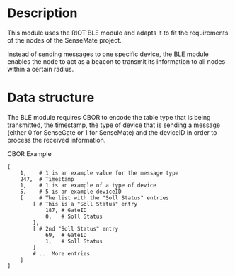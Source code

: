 # Description

This module uses the RIOT BLE module and adapts it to fit the requirements of the nodes of the SenseMate project.

Instead of sending messages to one specific device, the BLE module enables the node to act as a beacon to transmit its information to all nodes within a certain radius.

# Data structure

The BLE module requires CBOR to encode the table type that is being transmitted, the timestamp, the type of device that is sending a message (either 0 for SenseGate or 1 for SenseMate) and the deviceID in order to process the received information.

CBOR Example
```
[
    1,    # 1 is an example value for the message type
    247,  # Timestamp
    1,    # 1 is an example of a type of device
    5,    # 5 is an example deviceID
    [     # The list with the "Soll Status" entries
        [ # This is a "Soll Status" entry
            187, # GateID
            0,   # Soll Status
        ],
        [ # 2nd "Soll Status" entry
            69,  # GateID
            1,   # Soll Status
        ]
        # ... More entries
    ]
]
```

